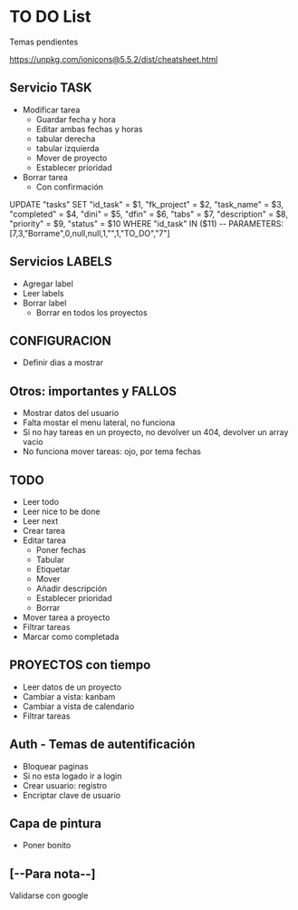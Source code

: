 # TO DO List

Temas pendientes

https://unpkg.com/ionicons@5.5.2/dist/cheatsheet.html

## Servicio TASK

- Modificar tarea
  - Guardar fecha y hora
  - Editar ambas fechas y horas
  - tabular derecha
  - tabular izquierda
  - Mover de proyecto
  - Establecer prioridad
- Borrar tarea
  - Con confirmación

UPDATE "tasks" SET "id_task" = $1, "fk_project" = $2, "task_name" = $3, "completed" = $4, "dini" = $5, "dfin" = $6, "tabs" = $7, "description" = $8, "priority" = $9, "status" = $10 WHERE "id_task" IN ($11) -- PARAMETERS: [7,3,"Borrame",0,null,null,1,"",1,"TO_DO","7"]

## Servicios LABELS

- Agregar label
- Leer labels
- Borrar label
  - Borrar en todos los proyectos

## CONFIGURACION

- Definir dias a mostrar

## Otros: importantes y FALLOS

- Mostrar datos del usuario
- Falta mostar el menu lateral, no funciona
- Si no hay tareas en un proyecto, no devolver un 404, devolver un array vacio
- No funciona mover tareas: ojo, por tema fechas

## TODO

- Leer todo
- Leer nice to be done
- Leer next
- Crear tarea
- Editar tarea
  - Poner fechas
  - Tabular
  - Etiquetar
  - Mover
  - Añadir descripción
  - Establecer prioridad
  - Borrar
- Mover tarea a proyecto
- Filtrar tareas
- Marcar como completada

## PROYECTOS con tiempo

- Leer datos de un proyecto
- Cambiar a vista: kanbam
- Cambiar a vista de calendario
- Filtrar tareas

## Auth - Temas de autentificación

- Bloquear paginas
- Si no esta logado ir a login
- Crear usuario: registro
- Encriptar clave de usuario

## Capa de pintura

- Poner bonito

## [--Para nota--]

Validarse con google
